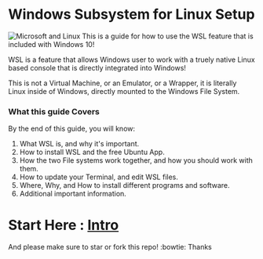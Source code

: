# Windows Subsystem for Linux Setup

![Microsoft and Linux](https://i.imgur.com/GOij8My.png)
This is a guide for how to use the WSL feature that is included with Windows 10!

WSL is a feature that allows Windows user to work with a truely native Linux based console that is directly integrated into Windows!

This is not a Virtual Machine, or an Emulator, or a Wrapper, it is literally Linux inside of Windows, directly mounted to the Windows File System.


### What this guide Covers

By the end of this guide, you will know:

1. What WSL is, and why it's important.
1. How to install WSL and the free Ubuntu App.
1. How the two File systems work together, and how you should work with them.
1. How to update your Terminal, and edit WSL files.
1. Where, Why, and How to install different programs and software.
1. Additional important information.

# Start Here : [Intro](./readmes/01_preface.md) 


And please make sure to star or fork this repo! :bowtie: Thanks
